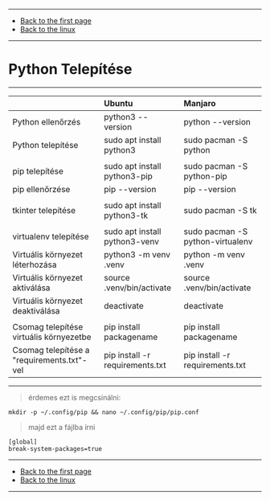 
---

- [Back to the first page](../../../README.md)
- [Back to the linux](../linux.md)

---

# Python Telepítése

---

|     | Ubuntu | Manjaro |
| :-- | :----- | :------ |
| Python ellenőrzés | python3 --version | python --version |
| Python telepítése | sudo apt install python3 | sudo pacman -S python |
|  |  |  |
| pip telepítése | sudo apt install python3-pip | sudo pacman -S python-pip |
| pip ellenőrzése | pip --version | pip --version |
|  |  |  |
| tkinter telepítése | sudo apt install python3-tk | sudo pacman -S tk |
|  |  |  |
| virtualenv telepítése | sudo apt install python3-venv | sudo pacman -S python-virtualenv |
| Virtuális környezet léterhozása | python3 -m venv .venv | python -m venv .venv |
| Virtuális környezet aktiválása | source .venv/bin/activate | source .venv/bin/activate |
| Virtuális környezet deaktiválása | deactivate | deactivate |
|  |  |  |
| Csomag telepítése virtuális környezetbe | pip install packagename | pip install packagename |
| Csomag telepítése a "requirements.txt"-vel | pip install -r requirements.txt | pip install -r requirements.txt |

---

> érdemes ezt is megcsinálni:

```shell
mkdir -p ~/.config/pip && nano ~/.config/pip/pip.conf
```

> majd ezt a fájlba írni

```shell
[global]
break-system-packages=true
```

---

- [Back to the first page](../../../README.md)
- [Back to the linux](../linux.md)

---